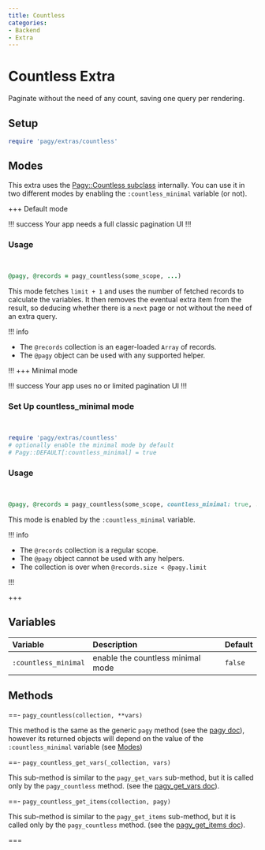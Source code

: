 ```yaml
---
title: Countless
categories:
- Backend
- Extra
---
```


# Countless Extra

Paginate without the need of any count, saving one query per rendering.

## Setup

```ruby pagy.rb (initializer)
require 'pagy/extras/countless'
```

## Modes

This extra uses the [Pagy::Countless subclass](/docs/api/countless.md) internally. You can use it in two different modes by
enabling the `:countless_minimal` variable (or not).

+++ Default mode

!!! success
Your app needs a full classic pagination UI
!!!

### Usage

<br>

```ruby Controller (eager loading)
@pagy, @records = pagy_countless(some_scope, ...)
```

This mode fetches `limit + 1` and uses the number of fetched records to calculate the variables. It then removes the eventual
extra item from the result, so deducing whether there is a `next` page or not without the need of an extra query.

!!! info

- The `@records` collection is an eager-loaded `Array` of records.
- The `@pagy` object can be used with any supported helper.

!!!
+++ Minimal mode

!!! success
Your app uses no or limited pagination UI
!!!

### Set Up countless_minimal mode

<br>

```ruby pagy.rb (initializer)
require 'pagy/extras/countless'
# optionally enable the minimal mode by default
# Pagy::DEFAULT[:countless_minimal] = true
```

### Usage

<br>

```ruby Controller (lazy loading)
@pagy, @records = pagy_countless(some_scope, countless_minimal: true, ...)
```

This mode is enabled by the `:countless_minimal` variable.

!!! info

- The `@records` collection is a regular scope.
- The `@pagy` object cannot be used with any helpers.
- The collection is over when `@records.size < @pagy.limit`

!!!

+++

## Variables

| Variable             | Description                       | Default |
|:---------------------|:----------------------------------|:--------|
| `:countless_minimal` | enable the countless minimal mode | `false` |

## Methods

==- `pagy_countless(collection, **vars)`

This method is the same as the generic `pagy` method (see the [pagy doc](/docs/api/backend.md#pagy-collection-vars-nil)), however
its returned objects will depend on the value of the `:countless_minimal` variable (see [Modes](#modes))

==- `pagy_countless_get_vars(_collection, vars)`

This sub-method is similar to the `pagy_get_vars` sub-method, but it is called only by the `pagy_countless` method. (see
the [pagy_get_vars doc](/docs/api/backend.md#pagy-get-vars-collection-vars)).

==- `pagy_countless_get_items(collection, pagy)`

This sub-method is similar to the `pagy_get_items` sub-method, but it is called only by the `pagy_countless` method. (see
the [pagy_get_items doc](/docs/api/backend.md#pagy-get-limit-collection-pagy)).

===
